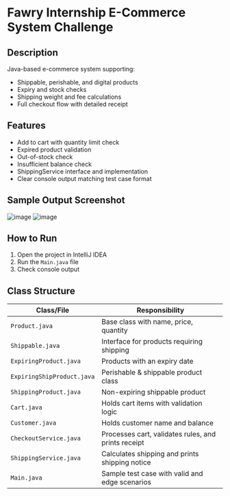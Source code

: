 # Fawry Internship E-Commerce System Challenge

## Description
Java-based e-commerce system supporting:
- Shippable, perishable, and digital products
- Expiry and stock checks
- Shipping weight and fee calculations
- Full checkout flow with detailed receipt

## Features
- Add to cart with quantity limit check
- Expired product validation
- Out-of-stock check
- Insufficient balance check
- ShippingService interface and implementation
- Clear console output matching test case format
## Sample Output Screenshot
![image](https://github.com/user-attachments/assets/ae5f068d-44cb-46e1-ae95-e98df2573539)
![image](https://github.com/user-attachments/assets/64d21e8c-fe66-4520-9074-a1f028fde2cc)



## How to Run
1. Open the project in IntelliJ IDEA
2. Run the `Main.java` file
3. Check console output

## Class Structure

| Class/File              | Responsibility                                       |
|------------------------|------------------------------------------------------|
| `Product.java`          | Base class with name, price, quantity               |
| `Shippable.java`        | Interface for products requiring shipping           |
| `ExpiringProduct.java`  | Products with an expiry date                        |
| `ExpiringShipProduct.java` | Perishable & shippable product class             |
| `ShippingProduct.java`  | Non-expiring shippable product                      |
| `Cart.java`             | Holds cart items with validation logic              |
| `Customer.java`         | Holds customer name and balance                     |
| `CheckoutService.java`  | Processes cart, validates rules, and prints receipt |
| `ShippingService.java`  | Calculates shipping and prints shipping notice      |
| `Main.java`             | Sample test case with valid and edge scenarios      |



